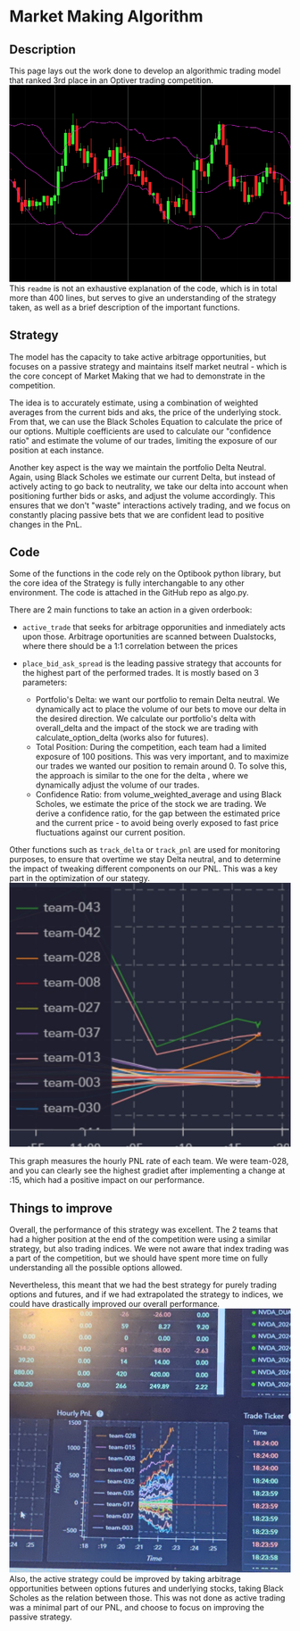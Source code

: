 # Market Making Algorithm

## Description
This page lays out the work done to develop an algorithmic trading model that ranked 3rd place in an Optiver trading competition.
![alt text](assets/Options.png)
This `readme` is not an exhaustive explanation of the code, which is in total more than 400 lines, but serves to give an understanding of the strategy taken, as well as a brief description of the important functions.

## Strategy
The model has the capacity to take active arbitrage opportunities, but focuses on a passive strategy and maintains itself market neutral - which is the core concept of Market Making that we had to demonstrate in the competition.

The idea is to accurately estimate, using a combination of weighted averages from the current bids and aks, the price of the underlying stock. From that, we can use the Black Scholes Equation to calculate the price of our options. Multiple coefficients are used to calculate our "confidence ratio" and estimate the volume of our trades, limiting the exposure of our position at each instance.

Another key aspect is the way we maintain the portfolio Delta Neutral. Again, using Black Scholes we estimate our current Delta, but instead of actively acting to go back to neutrality, we take our delta into account when positioning further bids or asks, and adjust the volume accordingly. This ensures that we don't "waste" interactions actively trading, and we focus on constantly placing passive bets that we are confident lead to positive changes in the PnL.

## Code 
Some of the functions in the code rely on the Optibook python library, but the core idea of the Strategy is fully interchangable to any other environment. The code is attached in the GitHub repo as algo.py.

There are 2 main functions to take an action in a given orderbook:
- `active_trade` that seeks for arbitrage opporunities and inmediately acts upon those. Arbitrage oportunities are scanned between Dualstocks, where there should be a 1:1 correlation between the prices

- `place_bid_ask_spread` is the leading passive strategy that accounts for the highest part of the performed trades. It is mostly based on 3 parameters:
  - Portfolio's Delta: we want our portfolio to remain Delta neutral. We dynamically act to place the volume of our bets to move our delta in the desired direction. We calculate our portfolio's delta with overall_delta and the impact of the stock we are trading with calculate_option_delta (works also for futures).
  - Total Position: During the competition, each team had a limited exposure of 100 positions. This was very important, and to maximize our trades we wanted our position to remain around 0. To solve this, the approach is similar to the one for the delta , where we dynamically adjust the volume of our trades.
  - Confidence Ratio: from volume_weighted_average and using Black Scholes, we estimate the price of the stock we are trading. We derive a confidence ratio, for the gap between the estimated price and the current price - to avoid being overly exposed to fast price fluctuations against our current position.
 
Other functions such as `track_delta` or `track_pnl` are used for monitoring purposes, to ensure that overtime we stay Delta neutral, and to determine the impact of tweaking different components on our PNL. This was a key part in the optimization of our stategy.
![alt text](assets/pnl.jpg)

This graph measures the hourly PNL rate of each team. We were team-028, and you can clearly see the highest gradiet after implementing a change at :15, which had a positive impact on our performance.

## Things to improve

Overall, the performance of this strategy was excellent. The 2 teams that had a higher position at the end of the competition were using a similar strategy, but also trading indices. We were not aware that index trading was a part of the competition, but we should have spent more time on fully understanding all the possible options allowed.

Nevertheless, this meant that we had the best strategy for purely trading options and futures, and if we had extrapolated the strategy to indices, we could have drastically improved our overall performance.
![alt text](assets/graph.jpg)
Also, the active strategy could be improved by taking arbitrage opportunities between options futures and underlying stocks, taking Black Scholes as the relation between those. This was not done as active trading was a minimal part of our PNL, and choose to focus on improving the passive strategy.


